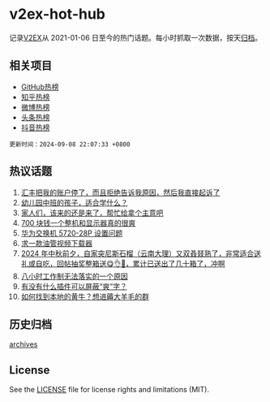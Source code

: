 # v2ex-hot-hub

 记录[V2EX](https://www.v2ex.com/)从 2021-01-06 日至今的热门话题。每小时抓取一次数据，按天[归档](archives)。
 
 ## 相关项目

- [GitHub热榜](https://github.com/snaildev/github-hot-hub)
- [知乎热榜](https://github.com/snaildev/zhihu-hot-hub)
- [微博热榜](https://github.com/snaildev/weibo-hot-hub)
- [头条热榜](https://github.com/snaildev/toutiao-hot-hub)
- [抖音热榜](https://github.com/snaildev/douyin-hot-hub)


 `更新时间：2024-09-08 22:07:33 +0800`

## 热议话题

1. [汇丰把我的账户停了，而且拒绝告诉我原因，然后我直接起诉了](https://www.v2ex.com/t/1071049)
1. [幼儿园中班的孩子，适合学什么？](https://www.v2ex.com/t/1071041)
1. [家人们，该来的还是来了，帮忙给拿个主意吧](https://www.v2ex.com/t/1071062)
1. [700 块钱一个整机和显示器真的很爽](https://www.v2ex.com/t/1071094)
1. [华为交换机 5720-28P 设置问题](https://www.v2ex.com/t/1071047)
1. [求一款油管视频下载器](https://www.v2ex.com/t/1071048)
1. [2024 年中秋前夕，自家突尼斯石榴（云南大理）又双叒叕熟了，非常适合送礼或自吃，回帖抽奖整箱送😋👌🧺，累计已送出了几十箱了，冲啊](https://www.v2ex.com/t/1071109)
1. [八小时工作制无法落实的一个原因](https://www.v2ex.com/t/1071124)
1. [有没有什么插件可以屏蔽“爽”字？](https://www.v2ex.com/t/1071072)
1. [如何找到本地的黄牛？想进薅大羊毛的群](https://www.v2ex.com/t/1071059)

## 历史归档

[archives](archives)

## License

See the [LICENSE](LICENSE) file for license rights and limitations (MIT).
